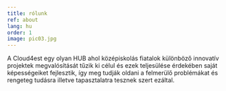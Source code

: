 ```yaml
---
title: rólunk
ref: about
lang: hu
order: 1
image: pic03.jpg
---
```


A Cloud4est egy olyan HUB ahol középiskolás fiatalok különböző innovatív projektek megvalósítását tűzik ki célul és ezek teljesülése érdekében saját képességeiket fejlesztik, így meg tudják oldani a felmerülő problémákat és rengeteg tudásra illetve tapasztalatra tesznek szert ezáltal.  
